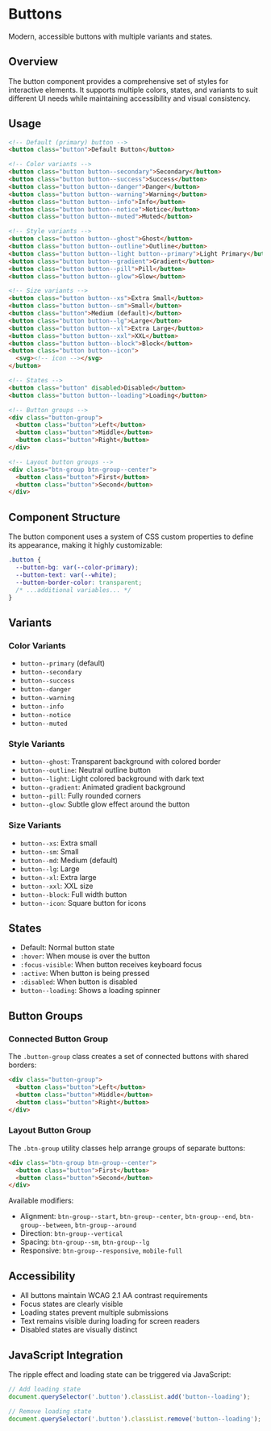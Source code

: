 # Buttons

Modern, accessible buttons with multiple variants and states.

## Overview

The button component provides a comprehensive set of styles for interactive elements. It supports multiple colors, states, and variants to suit different UI needs while maintaining accessibility and visual consistency.

## Usage

```html
<!-- Default (primary) button -->
<button class="button">Default Button</button>

<!-- Color variants -->
<button class="button button--secondary">Secondary</button>
<button class="button button--success">Success</button>
<button class="button button--danger">Danger</button>
<button class="button button--warning">Warning</button>
<button class="button button--info">Info</button>
<button class="button button--notice">Notice</button>
<button class="button button--muted">Muted</button>

<!-- Style variants -->
<button class="button button--ghost">Ghost</button>
<button class="button button--outline">Outline</button>
<button class="button button--light button--primary">Light Primary</button>
<button class="button button--gradient">Gradient</button>
<button class="button button--pill">Pill</button>
<button class="button button--glow">Glow</button>

<!-- Size variants -->
<button class="button button--xs">Extra Small</button>
<button class="button button--sm">Small</button>
<button class="button">Medium (default)</button>
<button class="button button--lg">Large</button>
<button class="button button--xl">Extra Large</button>
<button class="button button--xxl">XXL</button>
<button class="button button--block">Block</button>
<button class="button button--icon">
  <svg><!-- icon --></svg>
</button>

<!-- States -->
<button class="button" disabled>Disabled</button>
<button class="button button--loading">Loading</button>

<!-- Button groups -->
<div class="button-group">
  <button class="button">Left</button>
  <button class="button">Middle</button>
  <button class="button">Right</button>
</div>

<!-- Layout button groups -->
<div class="btn-group btn-group--center">
  <button class="button">First</button>
  <button class="button">Second</button>
</div>
```

## Component Structure

The button component uses a system of CSS custom properties to define its appearance, making it highly customizable:

```css
.button {
  --button-bg: var(--color-primary);
  --button-text: var(--white);
  --button-border-color: transparent;
  /* ...additional variables... */
}
```

## Variants

### Color Variants

- `button--primary` (default)
- `button--secondary`
- `button--success`
- `button--danger`
- `button--warning`
- `button--info`
- `button--notice`
- `button--muted`

### Style Variants

- `button--ghost`: Transparent background with colored border
- `button--outline`: Neutral outline button
- `button--light`: Light colored background with dark text
- `button--gradient`: Animated gradient background
- `button--pill`: Fully rounded corners
- `button--glow`: Subtle glow effect around the button

### Size Variants

- `button--xs`: Extra small
- `button--sm`: Small
- `button--md`: Medium (default)
- `button--lg`: Large
- `button--xl`: Extra large
- `button--xxl`: XXL size
- `button--block`: Full width button
- `button--icon`: Square button for icons

## States

- Default: Normal button state
- `:hover`: When mouse is over the button
- `:focus-visible`: When button receives keyboard focus
- `:active`: When button is being pressed
- `:disabled`: When button is disabled
- `button--loading`: Shows a loading spinner

## Button Groups

### Connected Button Group

The `.button-group` class creates a set of connected buttons with shared borders:

```html
<div class="button-group">
  <button class="button">Left</button>
  <button class="button">Middle</button>
  <button class="button">Right</button>
</div>
```

### Layout Button Group

The `.btn-group` utility classes help arrange groups of separate buttons:

```html
<div class="btn-group btn-group--center">
  <button class="button">First</button>
  <button class="button">Second</button>
</div>
```

Available modifiers:
- Alignment: `btn-group--start`, `btn-group--center`, `btn-group--end`, `btn-group--between`, `btn-group--around`
- Direction: `btn-group--vertical`
- Spacing: `btn-group--sm`, `btn-group--lg`
- Responsive: `btn-group--responsive`, `mobile-full`

## Accessibility

- All buttons maintain WCAG 2.1 AA contrast requirements
- Focus states are clearly visible
- Loading states prevent multiple submissions
- Text remains visible during loading for screen readers
- Disabled states are visually distinct

## JavaScript Integration

The ripple effect and loading state can be triggered via JavaScript:

```js
// Add loading state
document.querySelector('.button').classList.add('button--loading');

// Remove loading state
document.querySelector('.button').classList.remove('button--loading');
```